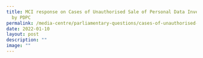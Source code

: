 ```yaml
---
title: MCI response on Cases of Unauthorised Sale of Personal Data Investigated
  by PDPC
permalink: /media-centre/parliamentary-questions/cases-of-unauthorised-sale-of-personal-data-by-pdpc/
date: 2022-01-10
layout: post
description: ""
image: ""
---
```

